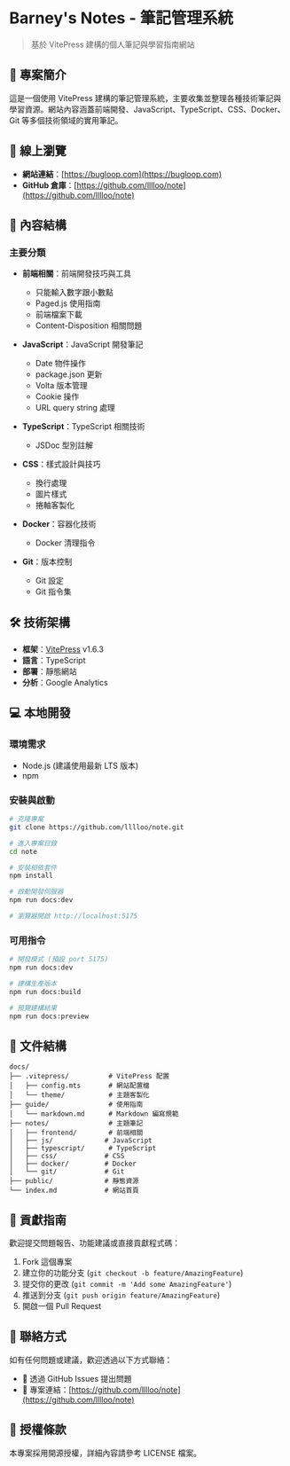 # Barney's Notes - 筆記管理系統

> 基於 VitePress 建構的個人筆記與學習指南網站

## 📖 專案簡介

這是一個使用 VitePress 建構的筆記管理系統，主要收集並整理各種技術筆記與學習資源。網站內容涵蓋前端開發、JavaScript、TypeScript、CSS、Docker、Git 等多個技術領域的實用筆記。

## 🚀 線上瀏覽

- **網站連結**：[https://bugloop.com](https://bugloop.com)
- **GitHub 倉庫**：[https://github.com/lllloo/note](https://github.com/lllloo/note)

## 📁 內容結構

### 主要分類

- **前端相關**：前端開發技巧與工具
  - 只能輸入數字跟小數點
  - Paged.js 使用指南
  - 前端檔案下載
  - Content-Disposition 相關問題

- **JavaScript**：JavaScript 開發筆記
  - Date 物件操作
  - package.json 更新
  - Volta 版本管理
  - Cookie 操作
  - URL query string 處理

- **TypeScript**：TypeScript 相關技術
  - JSDoc 型別註解

- **CSS**：樣式設計與技巧
  - 換行處理
  - 圖片樣式
  - 捲軸客製化

- **Docker**：容器化技術
  - Docker 清理指令

- **Git**：版本控制
  - Git 設定
  - Git 指令集

## 🛠 技術架構

- **框架**：[VitePress](https://vitepress.dev/) v1.6.3
- **語言**：TypeScript
- **部署**：靜態網站
- **分析**：Google Analytics

## 💻 本地開發

### 環境需求

- Node.js (建議使用最新 LTS 版本)
- npm

### 安裝與啟動

```bash
# 克隆專案
git clone https://github.com/lllloo/note.git

# 進入專案目錄
cd note

# 安裝相依套件
npm install

# 啟動開發伺服器
npm run docs:dev

# 瀏覽器開啟 http://localhost:5175
```

### 可用指令

```bash
# 開發模式 (預設 port 5175)
npm run docs:dev

# 建構生產版本
npm run docs:build

# 預覽建構結果
npm run docs:preview
```

## 📝 文件結構

```
docs/
├── .vitepress/          # VitePress 配置
│   ├── config.mts       # 網站配置檔
│   └── theme/           # 主題客製化
├── guide/               # 使用指南
│   └── markdown.md      # Markdown 編寫規範
├── notes/               # 主題筆記
│   ├── frontend/        # 前端相關
│   ├── js/             # JavaScript
│   ├── typescript/      # TypeScript
│   ├── css/            # CSS
│   ├── docker/         # Docker
│   └── git/            # Git
├── public/             # 靜態資源
└── index.md            # 網站首頁
```

## 🤝 貢獻指南

歡迎提交問題報告、功能建議或直接貢獻程式碼：

1. Fork 這個專案
2. 建立你的功能分支 (`git checkout -b feature/AmazingFeature`)
3. 提交你的更改 (`git commit -m 'Add some AmazingFeature'`)
4. 推送到分支 (`git push origin feature/AmazingFeature`)
5. 開啟一個 Pull Request

## 📧 聯絡方式

如有任何問題或建議，歡迎透過以下方式聯絡：

- 📧 透過 GitHub Issues 提出問題
- 🔗 專案連結：[https://github.com/lllloo/note](https://github.com/lllloo/note)

## 📄 授權條款

本專案採用開源授權，詳細內容請參考 LICENSE 檔案。
